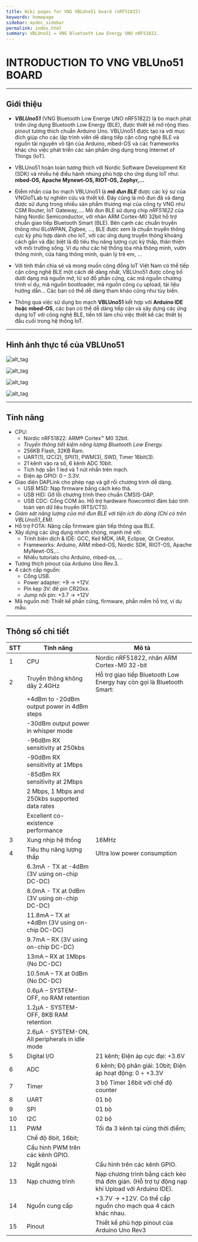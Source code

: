 ```yaml
---
title: Wiki pages for VNG VBLUno51 board (nRF51822)
keywords: homepage
sidebar: mydoc_sidebar
permalink: index.html
summary: VBLUno51 = VNG Bluetooth Low Energy UNO nRF51822.
---
```


# INTRODUCTION TO VNG VBLUno51 BOARD

***
## Giới thiệu 

* ***VBLUno51*** (VNG Bluetooth Low Energe UNO nRF51822) là bo mạch phát triển ứng dụng Bluetooth Low Energy (BLE), được thiết kế mở rộng theo pinout tương thích chuẩn Arduino Uno. VBLUno51 được tạo ra với mục đích giúp cho các lập trình viên dễ dàng tiếp cận công nghệ BLE và nguồn tài nguyên vô tận của Arduino, mbed-OS và các frameworks khác cho việc phát triển các sản phẩm ứng dụng trong Internet of Things (IoT). 

* VBLUno51 hoàn toàn tương thích với Nordic Software Development Kit (SDK) và nhiều hệ điều hành nhúng phù hợp cho ứng dụng IoT như: **mbed-OS, Apache Mynewt-OS, RIOT-OS, Zephyr,...**

* Điểm nhấn của bo mạch VBLUno51 là ***mô đun BLE*** được các kỹ sư của VNGIoTLab tự nghiên cứu và thiết kế. Đây cũng là mô đun đã và đang được sử dụng trong nhiều sản phẩm thương mại của công ty VNG như CSM Router, IoT Gateway,…. Mô đun BLE sử dụng chip *nRF51822* của hãng Nordic Semiconductor, với nhân ARM Cortex-M0 32bit hỗ trợ chuẩn giao tiếp Bluetooth Smart (BLE). Bên cạnh các chuẩn truyền thông như 6LoWPAN, Zigbee, …, BLE được xem là chuẩn truyền thông cực kỳ phù hợp dành cho IoT, với các ứng dụng truyền thông khoảng cách gần và đặc biệt là độ tiêu thụ năng lượng cực kỳ thấp, thân thiện với môi trường sống. Ví dụ như các hệ thống tòa nhà thông minh, vườn thông minh, cửa hàng thông minh, quản lý trẻ em, …

* Với tinh thần chia sẻ và mong muốn cộng đồng IoT Việt Nam có thể tiếp cận công nghệ BLE một cách dễ dàng nhất, VBLUno51 được công bố dưới dạng mã nguồn mở,  từ sơ đồ phần cứng, các mã nguồn chương trình ví dụ, mã nguồn bootloader, mã nguồn công cụ upload, tài liệu hướng dẫn… Các bạn có thể dễ dàng tham khảo cũng như tùy biến.

* Thông qua việc sử dụng bo mạch **VBLUno51** kết hợp với **Arduino IDE hoặc mbed-OS**, các bạn có thể dễ dàng tiếp cận và xây dựng các ứng dụng IoT với công nghệ BLE, tiến tới làm chủ việc thiết kế các thiết bị đầu cuối trong hệ thống IoT.

***
## Hình ảnh thực tế của VBLUno51

![alt_tag](images/vbluno51_fact1.jpg  "VBLUno51 board")

![alt_tag](images/vbluno51_fact2.jpg  "Top layer")

![alt_tag](images/vbluno51_fact3.jpg  "Bottom layer")

![alt_tag](images/vbluno51_fact4.jpg  "VBLUno51 board with OLED")

***
## Tính năng
- CPU:
	+ Nordic nRF51822: ARM® Cortex™ M0 32bit.
	+ *Truyền thông tiết kiệm năng lượng Bluetooth Low Energy.*
	+ 256KB Flash, 32KB Ram.
	+ UART(1), I2C(2), SPI(1), PWM(3), SWD, Timer 16bit(3).
	+ 21 kênh vào ra số, 6 kênh ADC 10bit.
	+ Tích hợp sẵn 1 led và 1 nút nhấn trên mạch.
	+ Điện áp GPIO: 0 – 3.3V.
- Giao diện DAPLink cho phép nạp và gỡ rối chương trình dễ dàng.
	+ USB MSD: Nạp firmware bằng cách kéo thả.
	+ USB HID: Gỡ lỗi chương trình theo chuẩn CMSIS-DAP.
	+ USB CDC: Cổng COM ảo. Hỗ trợ hardware flowcontrol đảm bảo tính toàn vẹn dữ liệu truyền (RTS/CTS).
- *Giám sát năng lượng của mô đun BLE với tiện ích đo dòng (Chỉ có trên VBLUno51_EM).*
- Hỗ trợ FOTA: Nâng cấp firmware gián tiếp thông qua BLE.
- Xây dựng các ứng dụng nhanh chóng, mạnh mẽ với:
	+ Trình biên dịch & IDE: GCC, Keil MDK, IAR, Eclipse, Qt Creator.
	+ Frameworks: Arduino, ARM mbed-OS, Nordic SDK, RIOT-OS, Apache MyNewt-OS,…
	+ Nhiều tutorials cho Arduino, mbed-os, ...
- Tương thích pinout của Arduino Uno Rev.3.
- 4 cách cấp nguồn:
	+ Cổng USB.
	+ Power adapter: +9 -> +12V.
	+ Pin kẹp 3V: đế pin CR20xx.
	+ Jump nối pin: +3.7 -> +12V
- Mã nguồn mở: Thiết kế phần cứng, firmware, phần mềm hỗ trợ, ví dụ mẫu.
	
***
## Thông số chi tiết 

STT | Tính năng | Mô tả 
--- | --------- | ---------------------------
1|CPU| Nordic nRF51822, nhân ARM Cortex-M0 32-bit
2|Truyền thông không dây 2.4GHz|Hỗ trợ giao tiếp Bluetooth Low Energy hay còn gọi là Bluetooth Smart:
 | |+4dBm to -20dBm output power in 4dBm steps
 | |-30dBm output power in whisper mode
 | |-96dBm RX sensitivity at 250kbs
 | |-90dBm RX sensitivity at 1Mbps
 | |-85dBm RX sensitivity at 2Mbps
 | |2 Mbps, 1 Mbps and 250kbs supported data rates
 | |Excellent co-existence performance
3|Xung nhịp hệ thống|16MHz
4|Tiêu thụ năng lượng thấp|Ultra low power consumption
 | |6.3mA - TX at -4dBm (3V using on-chip DC-DC)
 | |8.0mA - TX at 0dBm (3V using on-chip DC-DC)
 | |11.8mA – TX at +4dBm (3V using on-chip DC-DC)
 | |9.7mA – RX (3V using on-chip DC-DC)
 | |13mA – RX at 1Mbps (No DC-DC)
 | |10.5mA – TX at 0dBm (No DC-DC)
 | |0.6µA – SYSTEM-OFF, no RAM retention
 | |1.2µA - SYSTEM-OFF, 8KB RAM retention
 | |2.6µA - SYSTEM-ON, All peripherals in idle mode
5|Digital I/O|21 kênh; Điện áp cực đại: +3.6V
6|ADC|6 kênh; Độ phân giải: 10bit; Điện áp hoạt động: 0 ÷ +3.3V
7|Timer|3 bộ Timer 16bit với chế độ counter
8|UART|01 bộ
9|SPI|01 bộ
10|I2C|02 bộ
11|PWM|Tối đa 3 kênh tại cùng thời điểm;
 | |Chế độ 8bit, 16bit;
 | |Cấu hình PWM trên các kênh GPIO.
 12|Ngắt ngoài|Cấu hình trên các kênh GPIO.
 13|Nạp chương trình|Nạp chương trình bằng cách kéo thả đơn giản. (Hỗ trợ tự động nạp khi Upload với Arduino IDE).
 14|Nguồn cung cấp| +3.7V -> +12V. Có thể cấp nguồn cho mạch qua 4 cách khác nhau.
15|Pinout|Thiết kế phù hợp pinout của Arduino Uno Rev3


